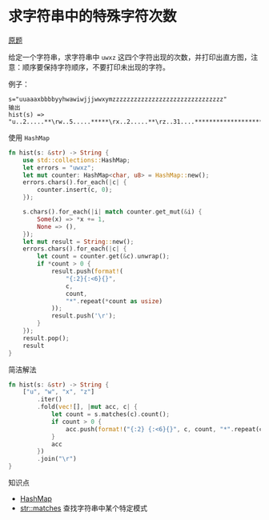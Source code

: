 # 求字符串中的特殊字符次数

[原题](https://www.codewars.com/kata/59f44c7bd4b36946fd000052/train/rust)

给定一个字符串，求字符串中 `uwxz` 这四个字符出现的次数，并打印出直方图，注意：顺序要保持字符顺序，不要打印未出现的字符。

例子：

```
s="uuaaaxbbbbyyhwawiwjjjwwxymzzzzzzzzzzzzzzzzzzzzzzzzzzzzzzz"
输出
hist(s) => "u..2.....**\rw..5.....*****\rx..2.....**\rz..31....*******************************"
```

使用 `HashMap`

```rust
fn hist(s: &str) -> String {
    use std::collections::HashMap;
    let errors = "uwxz";
    let mut counter: HashMap<char, u8> = HashMap::new();
    errors.chars().for_each(|c| {
        counter.insert(c, 0);
    });

    s.chars().for_each(|i| match counter.get_mut(&i) {
        Some(x) => *x += 1,
        None => (),
    });
    let mut result = String::new();
    errors.chars().for_each(|c| {
        let count = counter.get(&c).unwrap();
        if *count > 0 {
            result.push(format!(
                "{:2}{:<6}{}",
                c,
                count,
                "*".repeat(*count as usize)
            ));
            result.push('\r');
        }
    });
    result.pop();
    result
}
```

简洁解法

```rust
fn hist(s: &str) -> String {
    ["u", "w", "x", "z"]
        .iter()
        .fold(vec![], |mut acc, c| {
            let count = s.matches(c).count();
            if count > 0 {
                acc.push(format!("{:2} {:<6}{}", c, count, "*".repeat(count)))
            }
            acc
        })
        .join("\r")
}
```

知识点

- [HashMap](https://doc.rust-lang.org/std/collections/struct.HashMap.html)
- [str::matches](https://doc.rust-lang.org/std/primitive.str.html#method.matches) 查找字符串中某个特定模式

